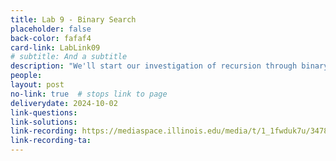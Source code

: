 ```yaml
---
title: Lab 9 - Binary Search
placeholder: false
back-color: fafaf4
card-link: LabLink09
# subtitle: And a subtitle
description: "We'll start our investigation of recursion through binary search and the many variations of the binary search problem."
people:
layout: post
no-link: true  # stops link to page 
deliverydate: 2024-10-02
link-questions: 
link-solutions: 
link-recording: https://mediaspace.illinois.edu/media/t/1_1fwduk7u/347892222
link-recording-ta:
---
```











